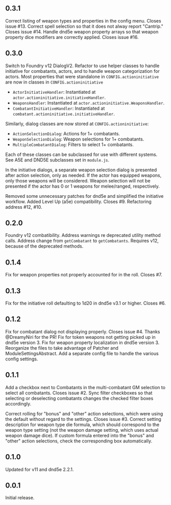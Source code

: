 ## 0.3.1
Correct listing of weapon types and properties in the config menu. Closes issue #13.
Correct spell selection so that it does not alway report "Cantrip." Closes issue #14.
Handle dnd5e weapon property arrays so that weapon property dice modifiers are correctly applied. Closes issue #16.

## 0.3.0
Switch to Foundry v12 DialogV2.
Refactor to use helper classes to handle initiative for combatants, actors, and to handle weapon categorization for actors. Most properties that were standalone in `CONFIG.actioninitiative` are now in classes in `CONFIG.actioninitiative`
- `ActorInitiativeHandler`: Instantiated at `actor.actioninitiative.initiativeHandler`.
- `WeaponsHandler`: Instantiated at `actor.actioninitiative.WeaponsHandler`.
- `CombatantInitiativeHandler`: Instantiated at `combatant.actioninitiative.initiativeHandler`.

Similarly, dialog classes are now stored at `CONFIG.actioninitiative`:
- `ActionSelectionDialog`: Actions for 1+ combatants.
- `WeaponSelectionDialog`: Weapon selections for 1+ combatants.
- `MultipleCombatantDialog`: Filters to select 1+ combatants.

Each of these classes can be subclassed for use with different systems. See A5E and DND5E subclasses set in `module.js`.

In the initiative dialogs, a separate weapon selection dialog is presented after action selection, only as needed. If the actor has equipped weapons, only those weapons will be considered. Weapon selection will not be presented if the actor has 0 or 1 weapons for melee/ranged, respectively.

Removed some unnecessary patches for dnd5e and simplified the initiative workflow.
Added Level Up (a5e) compatibility. Closes #9.
Refactoring address #12, #10.

## 0.2.0
Foundry v12 combatibility. Address warnings re deprecated utility method calls. Address change from `getCombatant` to `getCombatants`. Requires v12, because of the deprecated methods.

## 0.1.4
Fix for weapon properties not properly accounted for in the roll. Closes #7.

## 0.1.3
Fix for the initiative roll defaulting to 1d20 in dnd5e v3.1 or higher. Closes #6.

## 0.1.2
Fix for combatant dialog not displaying properly. Closes issue #4. Thanks @DreamyNiri for the PR!
Fix for token weapons not getting picked up in dnd5e version 3.
Fix for weapon property localization in dnd5e version 3.
Reorganize the files to take advantage of Patcher and ModuleSettingsAbstract. Add a separate config file to handle the various config settings.

## 0.1.1
Add a checkbox next to Combatants in the multi-combatant GM selection to select all combatants. Closes issue #2. Sync filter checkboxes so that selecting or deselecting combatants changes the checked filter boxes accordingly.

Correct rolling for "bonus" and "other" action selections, which were using the default without regard to the settings. Closes issue #3. Correct setting description for weapon type die formula, which should correspond to the weapon type setting (not the weapon damage setting, which uses actual weapon damage dice). If custom formula entered into the "bonus" and "other" action selections, check the corresponding box automatically.

## 0.1.0
Updated for v11 and dnd5e 2.2.1.

## 0.0.1

Initial release.